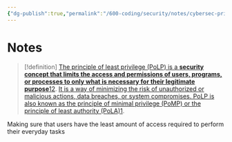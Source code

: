 ```yaml
---
{"dg-publish":true,"permalink":"/600-coding/security/notes/cybersec-principle-of-least-privilege/","tags":["CyberSecurity"]}
---
```



# Notes
> [!definition] 
> [The principle of least privilege (PoLP) is a **security concept that limits the access and permissions of users, programs, or processes to only what is necessary for their legitimate purpose**](https://www.bing.com/ck/a?!&&p=af3d6e1554d792deJmltdHM9MTcwNjE0MDgwMCZpZ3VpZD0xMTk2NmUwMi1mNTQzLTZlMTgtM2EwOS03ZGZmZjQ4NDZmNjAmaW5zaWQ9NjA3Ng&ptn=3&ver=2&hsh=3&fclid=11966e02-f543-6e18-3a09-7dfff4846f60&psq=Principle+Least+privilege&u=a1aHR0cHM6Ly9lbi53aWtpcGVkaWEub3JnL3dpa2kvUHJpbmNpcGxlX29mX2xlYXN0X3ByaXZpbGVnZQ&ntb=1)[1](https://www.bing.com/ck/a?!&&p=6bdb210eb3e41387JmltdHM9MTcwNjE0MDgwMCZpZ3VpZD0xMTk2NmUwMi1mNTQzLTZlMTgtM2EwOS03ZGZmZjQ4NDZmNjAmaW5zaWQ9NjA3Nw&ptn=3&ver=2&hsh=3&fclid=11966e02-f543-6e18-3a09-7dfff4846f60&psq=Principle+Least+privilege&u=a1aHR0cHM6Ly9lbi53aWtpcGVkaWEub3JnL3dpa2kvUHJpbmNpcGxlX29mX2xlYXN0X3ByaXZpbGVnZQ&ntb=1)[2](https://www.bing.com/ck/a?!&&p=3a2bfdc63a1b339dJmltdHM9MTcwNjE0MDgwMCZpZ3VpZD0xMTk2NmUwMi1mNTQzLTZlMTgtM2EwOS03ZGZmZjQ4NDZmNjAmaW5zaWQ9NjA3OA&ptn=3&ver=2&hsh=3&fclid=11966e02-f543-6e18-3a09-7dfff4846f60&psq=Principle+Least+privilege&u=a1aHR0cHM6Ly93d3cuY3liZXJhcmsuY29tL3doYXQtaXMvbGVhc3QtcHJpdmlsZWdlLw&ntb=1). [It is a way of minimizing the risk of unauthorized or malicious actions, data breaches, or system compromises. PoLP is also known as the principle of minimal privilege (PoMP) or the principle of least authority (PoLA)](https://www.bing.com/ck/a?!&&p=23a7019471ecc7ffJmltdHM9MTcwNjE0MDgwMCZpZ3VpZD0xMTk2NmUwMi1mNTQzLTZlMTgtM2EwOS03ZGZmZjQ4NDZmNjAmaW5zaWQ9NjA3OQ&ptn=3&ver=2&hsh=3&fclid=11966e02-f543-6e18-3a09-7dfff4846f60&psq=Principle+Least+privilege&u=a1aHR0cHM6Ly9lbi53aWtpcGVkaWEub3JnL3dpa2kvUHJpbmNpcGxlX29mX2xlYXN0X3ByaXZpbGVnZQ&ntb=1)[1](https://www.bing.com/ck/a?!&&p=48dd204e4d190417JmltdHM9MTcwNjE0MDgwMCZpZ3VpZD0xMTk2NmUwMi1mNTQzLTZlMTgtM2EwOS03ZGZmZjQ4NDZmNjAmaW5zaWQ9NjA4MA&ptn=3&ver=2&hsh=3&fclid=11966e02-f543-6e18-3a09-7dfff4846f60&psq=Principle+Least+privilege&u=a1aHR0cHM6Ly9lbi53aWtpcGVkaWEub3JnL3dpa2kvUHJpbmNpcGxlX29mX2xlYXN0X3ByaXZpbGVnZQ&ntb=1). 

Making sure that users have the least amount of access required to perform their everyday tasks
